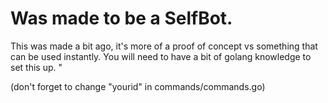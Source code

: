 # Was made to be a SelfBot. 

This was made a bit ago, it's more of a proof of concept vs something that can be used instantly. You will need to have a bit of golang knowledge to set this up. "


(don't forget to change "yourid" in commands/commands.go)
